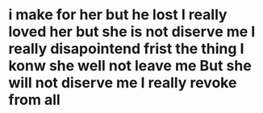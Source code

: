 <h1>i make for her but he lost I really loved her but she is not diserve me I really disapointend frist the thing I konw she well not leave me But she will not diserve me I really revoke from all </h1>

